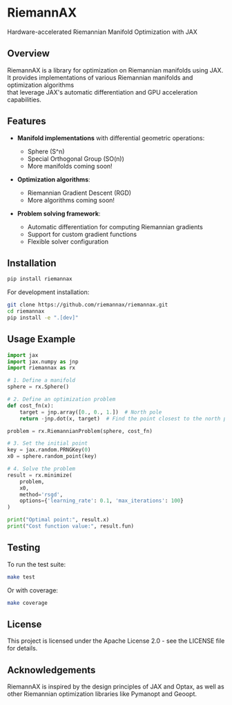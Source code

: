 # RiemannAX

Hardware-accelerated Riemannian Manifold Optimization with JAX

## Overview

RiemannAX is a library for optimization on Riemannian manifolds using JAX.<br>
It provides implementations of various Riemannian manifolds and optimization algorithms<br>
that leverage JAX's automatic differentiation and GPU acceleration capabilities.

## Features

- **Manifold implementations** with differential geometric operations:
  - Sphere (S^n)
  - Special Orthogonal Group (SO(n))
  - More manifolds coming soon!

- **Optimization algorithms**:
  - Riemannian Gradient Descent (RGD)
  - More algorithms coming soon!

- **Problem solving framework**:
  - Automatic differentiation for computing Riemannian gradients
  - Support for custom gradient functions
  - Flexible solver configuration

## Installation

```bash
pip install riemannax
```

For development installation:

```bash
git clone https://github.com/riemannax/riemannax.git
cd riemannax
pip install -e ".[dev]"
```

## Usage Example

```python
import jax
import jax.numpy as jnp
import riemannax as rx

# 1. Define a manifold
sphere = rx.Sphere()

# 2. Define an optimization problem
def cost_fn(x):
    target = jnp.array([0., 0., 1.])  # North pole
    return -jnp.dot(x, target)  # Find the point closest to the north pole

problem = rx.RiemannianProblem(sphere, cost_fn)

# 3. Set the initial point
key = jax.random.PRNGKey(0)
x0 = sphere.random_point(key)

# 4. Solve the problem
result = rx.minimize(
    problem,
    x0,
    method='rsgd',
    options={'learning_rate': 0.1, 'max_iterations': 100}
)

print("Optimal point:", result.x)
print("Cost function value:", result.fun)
```

## Testing

To run the test suite:

```bash
make test
```

Or with coverage:

```bash
make coverage
```

## License

This project is licensed under the Apache License 2.0 - see the LICENSE file for details.

## Acknowledgements

RiemannAX is inspired by the design principles of JAX and Optax, as well as other Riemannian
optimization libraries like Pymanopt and Geoopt.
